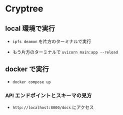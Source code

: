 # Cryptree

## local 環境で実行

- `ipfs deamon` を片方のターミナルで実行

- もう片方のターミナルで `uvicorn main:app --reload`

## docker で実行

- `docker compose up`

### API エンドポイントとスキーマの見方

- `http://localhost:8000/docs` にアクセス

